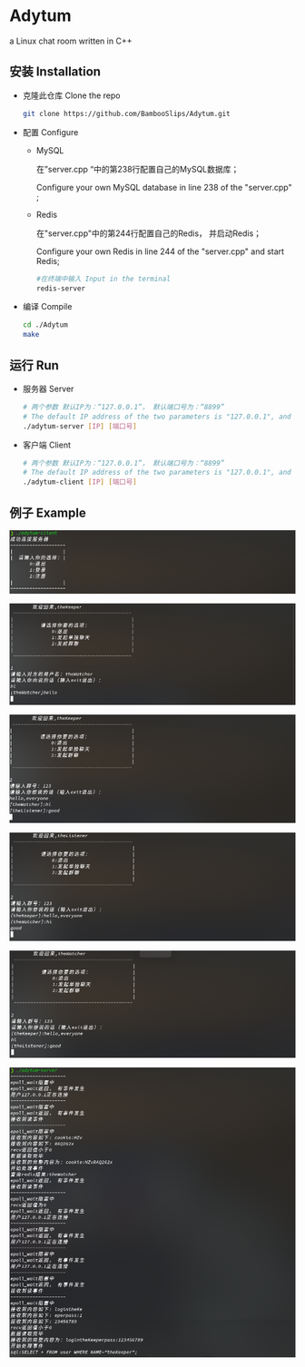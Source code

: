 # Adytum
a Linux chat room written in C++

## 安装 Installation

- 克隆此仓库 Clone the repo

  ``` bash
  git clone https://github.com/BambooSlips/Adytum.git  
  ```

- 配置 Configure

  - MySQL 
  
    在”server.cpp “中的第238行配置自己的MySQL数据库；
  
    Configure your own MySQL database in line 238 of  the "server.cpp" ;
  
  - Redis
  
    在"server.cpp"中的第244行配置自己的Redis， 并启动Redis；
  
    Configure your own Redis in line 244 of the "server.cpp" and start Redis;
  
    ```bash
    #在终端中输入 Input in the terminal
    redis-server
    ```
  
- 编译 Compile 

  ``` bash 
  cd ./Adytum
  make
  ```

## 运行 Run   

- 服务器  Server  

  ```bash
  # 两个参数 默认IP为：“127.0.0.1”， 默认端口号为：“8899”
  # The default IP address of the two parameters is "127.0.0.1", and the default port number is "8899"
  ./adytum-server [IP] [端口号]
  ```

- 客户端 Client    

  ```bash
  # 两个参数 默认IP为：“127.0.0.1”， 默认端口号为：“8899”
  # The default IP address of the two parameters is "127.0.0.1", and the default port number is "8899"
  ./adytum-client [IP] [端口号]
  ```

## 例子 Example  

![2022-03-25_18-24](img/2022-03-25_18-24.png)

![2022-03-25_18-29](img/2022-03-25_18-29.png)

![2022-03-25_18-34](img/2022-03-25_18-34.png)

![2022-03-25_18-36_1](img/2022-03-25_18-36_1.png)

![2022-03-25_18-36](img/2022-03-25_18-36.png)

![2022-03-25_18-30](img/2022-03-25_18-30.png)
